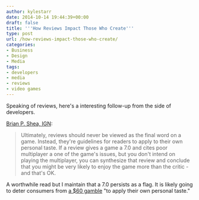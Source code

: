 ```yaml
---
author: kylestarr
date: 2014-10-14 19:44:39+00:00
draft: false
title: '''How Reviews Impact Those Who Create'''
type: post
url: /how-reviews-impact-those-who-create/
categories:
- Business
- Design
- Media
tags:
- developers
- media
- reviews
- video games
---
```


Speaking of reviews, here's a interesting follow-up from the side of developers.

[Brian P. Shea, IGN](http://www.ign.com/articles/2014/10/14/the-rating-game-how-reviews-impact-those-who-create):

> Ultimately, reviews should never be viewed as the final word on a game. Instead, they're guidelines for readers to apply to their own personal taste. If a review gives a game a 7.0 and cites poor multiplayer a one of the game's issues, but you don't intend on playing the multiplayer, you can synthesize that review and conclude that you might be very likely to enjoy the game more than the critic - and that's OK.

A worthwhile read but I maintain that a 7.0 persists as a flag. It is likely going to deter consumers from [a $60 gamble](/2014/10/14/a-60-gamble/) "to apply their own personal taste."
